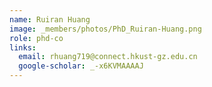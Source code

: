```yaml
---
name: Ruiran Huang
image: _members/photos/PhD_Ruiran-Huang.png
role: phd-co
links:
  email: rhuang719@connect.hkust-gz.edu.cn
  google-scholar: _-x6KVMAAAAJ
---
```

